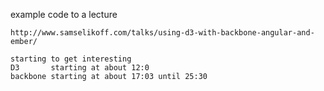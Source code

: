 example code to a lecture


	http://www.samselikoff.com/talks/using-d3-with-backbone-angular-and-ember/

	starting to get interesting
	D3       starting at about 12:0
	backbone starting at about 17:03 until 25:30